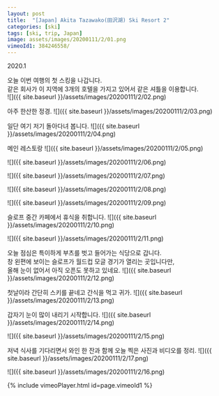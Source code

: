 ```yaml
---
layout: post
title:  "[Japan] Akita Tazawako(田沢湖) Ski Resort 2"
categories: [ski]
tags: [ski, trip, Japan]
image: assets/images/20200111/2/01.png
vimeoId1: 384246558/
---
```


2020.1 

오늘 이번 여행의 첫 스킹을 나갑니다.  
같은 회사가 이 지역에 3개의 호텔을 가지고 있어서 같은 셔틀을 이용합니다.  
![]({{ site.baseurl }}/assets/images/20200111/2/02.png)

아주 한산한 정경.
![]({{ site.baseurl }}/assets/images/20200111/2/03.png)

일단 여기 저기 돌아다녀 봅니다.
![]({{ site.baseurl }}/assets/images/20200111/2/04.png)

메인 레스토랑
![]({{ site.baseurl }}/assets/images/20200111/2/05.png)

![]({{ site.baseurl }}/assets/images/20200111/2/06.png)

![]({{ site.baseurl }}/assets/images/20200111/2/07.png)

![]({{ site.baseurl }}/assets/images/20200111/2/08.png)

![]({{ site.baseurl }}/assets/images/20200111/2/09.png)

슬로프 중간 카페에서 휴식을 취합니다.
![]({{ site.baseurl }}/assets/images/20200111/2/10.png)

![]({{ site.baseurl }}/assets/images/20200111/2/11.png)

오늘 점심은 특이하게 부츠를 벗고 들어가는 식당으로 갑니다.  
창 왼편에 보이는 슬로프가 월드컵 모글 경기가 열리는 곳입니다만,   
올해 눈이 없어서 아직 오픈도 못하고 있네요.
![]({{ site.baseurl }}/assets/images/20200111/2/12.png)

첫날이라 간단히 스키를 끝네고 간식을 먹고 귀가.
![]({{ site.baseurl }}/assets/images/20200111/2/13.png)

갑자기 눈이 많이 내리기 시작합니다.
![]({{ site.baseurl }}/assets/images/20200111/2/14.png)

![]({{ site.baseurl }}/assets/images/20200111/2/15.png)

저녁 식사를 기다리면서 와인 한 잔과 함께 오늘 찍은 사진과 비디오를 정리. 
![]({{ site.baseurl }}/assets/images/20200111/2/17.png)

![]({{ site.baseurl }}/assets/images/20200111/2/16.png)


{% include vimeoPlayer.html id=page.vimeoId1 %}
